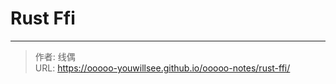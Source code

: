 # Rust Ffi


[//]: # (todo)

---

> 作者: 线偶  
> URL: https://ooooo-youwillsee.github.io/ooooo-notes/rust-ffi/  


